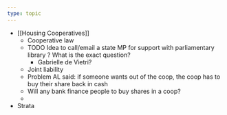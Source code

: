 ```yaml
---
type: topic
---
```

- [[Housing Cooperatives]]
	- Cooperative law
	- TODO Idea to call/email a state MP for support with parliamentary library ? What is the exact question?
		- Gabrielle de Vietri?
	- Joint liability
	- Problem AL said: if someone wants out of the coop, the coop has to buy their share back in cash
	- Will any bank finance people to buy shares in a coop?
	-
- Strata